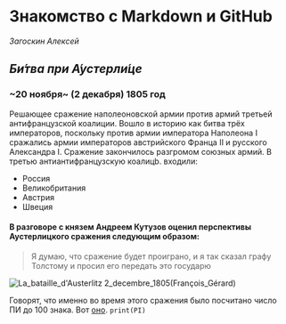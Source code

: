 # Знакомство с Markdown и GitHub
 *Загоскин Алексей* 
## _Би́тва при А́устерли́це_ 
### ~20 ноября~ (2 декабря) 1805 год 
Решающее сражение наполеоновской армии против армий третьей антифранцузской коалиции. Вошло в историю как битва трёх императоров, поскольку против армии императора Наполеона I сражались армии императоров австрийского Франца II и русского Александра I. Сражение закончилось разгромом союзных армий. В третью антиантифранцузскую коалицb. входили:
   * Россия
   * Великобритания
   * Австрия 
   * Швеция
#### В разговоре с князем Андреем Кутузов оценил перспективы Аустерлицкого сражения следующим образом: 
> Я думаю, что сражение будет проиграно, и я так сказал графу Толстому и просил его передать это государю


![La_bataille_d'Austerlitz _2_decembre_1805_(François_Gérard)](https://github.com/user-attachments/assets/50918816-4e6e-4a40-b61b-6ba9fd4bbb97)

Говорят, что именно во время этого сражения было посчитано число ПИ до 100 знака. Вот [оно](PI.md).
`print(PI)`
